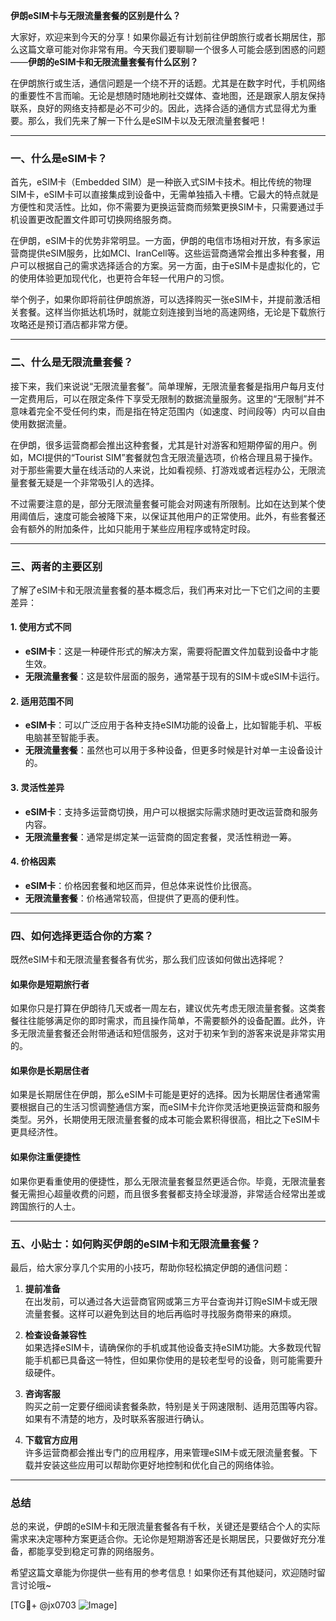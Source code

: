 **伊朗eSIM卡与无限流量套餐的区别是什么？**

大家好，欢迎来到今天的分享！如果你最近有计划前往伊朗旅行或者长期居住，那么这篇文章可能对你非常有用。今天我们要聊聊一个很多人可能会感到困惑的问题——**伊朗的eSIM卡和无限流量套餐有什么区别？**  

在伊朗旅行或生活，通信问题是一个绕不开的话题。尤其是在数字时代，手机网络的重要性不言而喻。无论是想随时随地刷社交媒体、查地图，还是跟家人朋友保持联系，良好的网络支持都是必不可少的。因此，选择合适的通信方式显得尤为重要。那么，我们先来了解一下什么是eSIM卡以及无限流量套餐吧！

---

### **一、什么是eSIM卡？**

首先，eSIM卡（Embedded SIM）是一种嵌入式SIM卡技术。相比传统的物理SIM卡，eSIM卡可以直接集成到设备中，无需单独插入卡槽。它最大的特点就是方便性和灵活性。比如，你不需要为更换运营商而频繁更换SIM卡，只需要通过手机设置更改配置文件即可切换网络服务商。

在伊朗，eSIM卡的优势非常明显。一方面，伊朗的电信市场相对开放，有多家运营商提供eSIM服务，比如MCI、IranCell等。这些运营商通常会推出多种套餐，用户可以根据自己的需求选择适合的方案。另一方面，由于eSIM卡是虚拟化的，它的使用体验更加现代化，也更符合年轻一代用户的习惯。

举个例子，如果你即将前往伊朗旅游，可以选择购买一张eSIM卡，并提前激活相关套餐。这样当你抵达机场时，就能立刻连接到当地的高速网络，无论是下载旅行攻略还是预订酒店都非常方便。

---

### **二、什么是无限流量套餐？**

接下来，我们来说说“无限流量套餐”。简单理解，无限流量套餐是指用户每月支付一定费用后，可以在限定条件下享受无限制的数据流量服务。这里的“无限制”并不意味着完全不受任何约束，而是指在特定范围内（如速度、时间段等）内可以自由使用数据流量。

在伊朗，很多运营商都会推出这种套餐，尤其是针对游客和短期停留的用户。例如，MCI提供的“Tourist SIM”套餐就包含无限流量选项，价格合理且易于操作。对于那些需要大量在线活动的人来说，比如看视频、打游戏或者远程办公，无限流量套餐无疑是一个非常吸引人的选择。

不过需要注意的是，部分无限流量套餐可能会对网速有所限制。比如在达到某个使用阈值后，速度可能会被降下来，以保证其他用户的正常使用。此外，有些套餐还会有额外的附加条件，比如只能用于某些应用程序或特定时段。

---

### **三、两者的主要区别**

了解了eSIM卡和无限流量套餐的基本概念后，我们再来对比一下它们之间的主要差异：

#### **1. 使用方式不同**
- **eSIM卡**：这是一种硬件形式的解决方案，需要将配置文件加载到设备中才能生效。
- **无限流量套餐**：这是软件层面的服务，通常基于现有的SIM卡或eSIM卡运行。

#### **2. 适用范围不同**
- **eSIM卡**：可以广泛应用于各种支持eSIM功能的设备上，比如智能手机、平板电脑甚至智能手表。
- **无限流量套餐**：虽然也可以用于多种设备，但更多时候是针对单一主设备设计的。

#### **3. 灵活性差异**
- **eSIM卡**：支持多运营商切换，用户可以根据实际需求随时更改运营商和服务内容。
- **无限流量套餐**：通常是绑定某一运营商的固定套餐，灵活性稍逊一筹。

#### **4. 价格因素**
- **eSIM卡**：价格因套餐和地区而异，但总体来说性价比很高。
- **无限流量套餐**：价格通常较高，但提供了更高的便利性。

---

### **四、如何选择更适合你的方案？**

既然eSIM卡和无限流量套餐各有优劣，那么我们应该如何做出选择呢？

#### **如果你是短期旅行者**
如果你只是打算在伊朗待几天或者一周左右，建议优先考虑无限流量套餐。这类套餐往往能够满足你的即时需求，而且操作简单，不需要额外的设备配置。此外，许多无限流量套餐还会附带通话和短信服务，这对于初来乍到的游客来说是非常实用的。

#### **如果你是长期居住者**
如果是长期居住在伊朗，那么eSIM卡可能是更好的选择。因为长期居住者通常需要根据自己的生活习惯调整通信方案，而eSIM卡允许你灵活地更换运营商和服务类型。另外，长期使用无限流量套餐的成本可能会累积得很高，相比之下eSIM卡更具经济性。

#### **如果你注重便捷性**
如果你更看重使用的便捷性，那么无限流量套餐显然更适合你。毕竟，无限流量套餐无需担心超量收费的问题，而且很多套餐都支持全球漫游，非常适合经常出差或跨国旅行的人士。

---

### **五、小贴士：如何购买伊朗的eSIM卡和无限流量套餐？**

最后，给大家分享几个实用的小技巧，帮助你轻松搞定伊朗的通信问题：

1. **提前准备**  
   在出发前，可以通过各大运营商官网或第三方平台查询并订购eSIM卡或无限流量套餐。这样可以避免到达目的地后再临时寻找服务商带来的麻烦。

2. **检查设备兼容性**  
   如果选择eSIM卡，请确保你的手机或其他设备支持eSIM功能。大多数现代智能手机都已具备这一特性，但如果你使用的是较老型号的设备，则可能需要升级硬件。

3. **咨询客服**  
   购买之前一定要仔细阅读套餐条款，特别是关于网速限制、适用范围等内容。如果有不清楚的地方，及时联系客服进行确认。

4. **下载官方应用**  
   许多运营商都会推出专门的应用程序，用来管理eSIM卡或无限流量套餐。下载并安装这些应用可以帮助你更好地控制和优化自己的网络体验。

---

### **总结**

总的来说，伊朗的eSIM卡和无限流量套餐各有千秋，关键还是要结合个人的实际需求来决定哪种方案更适合你。无论你是短期游客还是长期居民，只要做好充分准备，都能享受到稳定可靠的网络服务。

希望这篇文章能为你提供一些有用的参考信息！如果你还有其他疑问，欢迎随时留言讨论哦~

[TG💪+ @jx0703 ![Image](https://github.com/user-attachments/assets/dbca1d08-cadb-493c-b0ec-ad6f7a83f270)]